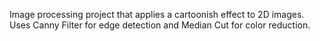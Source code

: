 Image processing project that applies a cartoonish effect to 2D images. Uses Canny Filter for edge detection and Median Cut for color reduction.
